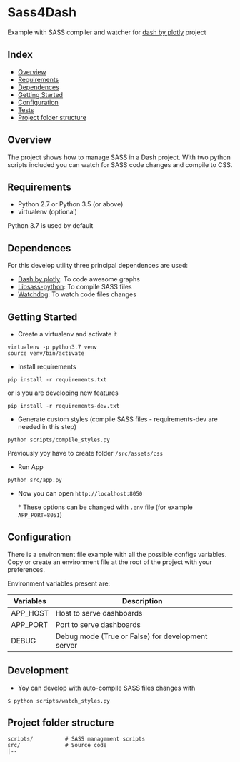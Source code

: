 # Sass4Dash
Example with SASS compiler and watcher for [dash by plotly](https://plot.ly/products/dash) project

## Index

- [Overview](#overview)
- [Requirements](#requirements)
- [Dependences](#dependences)
- [Getting Started](#getting-started)
- [Configuration](#configuration)
- [Tests](#tests)
- [Project folder structure](#project-folder-structure)

## Overview

The project shows how to manage SASS in a Dash project. With two python scripts included you can watch for SASS code changes and compile to CSS.

## Requirements

- Python 2.7 or Python 3.5 (or above)
- virtualenv (optional)

Python 3.7 is used by default

## Dependences

For this develop utility three principal dependences are used:
- [Dash by plotly](https://plot.ly/products/dash): To code awesome graphs
- [Libsass-python](https://github.com/sass/libsass-python): To compile SASS files
- [Watchdog](https://github.com/gorakhargosh/watchdog): To watch code files changes

## Getting Started

- Create a virtualenv and activate it

```
virtualenv -p python3.7 venv
source venv/bin/activate
```

- Install requirements

```
pip install -r requirements.txt
```
or is you are developing new features
```
pip install -r requirements-dev.txt
```
- Generate custom styles (compile SASS files - requirements-dev are needed in this step)

```
python scripts/compile_styles.py
```
Previously yoy have to create folder ``/src/assets/css``
- Run App

```
python src/app.py
```

- Now you can open `http://localhost:8050`


  \* These options can be changed with ``.env`` file (for example ``APP_PORT=8051``)

## Configuration

There is a environment file example with all the possible configs variables.
Copy or create an environment file at the root of the project with your preferences.

Environment variables present are:

| Variables                | Description                                                                            |
| ------------------------ | -------------------------------------------------------------------------------------- |
| APP_HOST                 | Host to serve dashboards                                                               |
| APP_PORT                 | Port to serve dashboards                                                               |
| DEBUG                    | Debug mode (True or False) for development server                                      |

## Development

- Yoy can develop with auto-compile SASS files changes with
```
$ python scripts/watch_styles.py
```

## Project folder structure

```
scripts/          # SASS management scripts
src/              # Source code
|--
```
